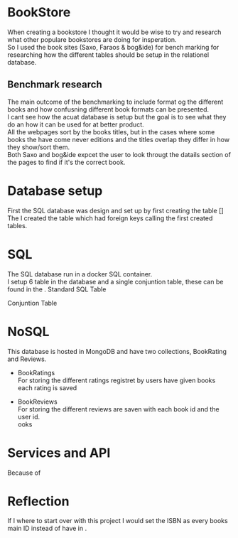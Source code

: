 # BookStore
When creating a bookstore I thought it would be wise to try and research what other populare bookstores are doing for insperation.  
So I used the book sites (Saxo, Faraos & bog&ide) for bench marking for researching how the different tables should be setup in the relationel database.  
  
## Benchmark research  
The main outcome of the benchmarking to include format og the different books and how confusning different book formats can be presented.  
I cant see how the acuat database is setup but the goal is to see what they do an how it can be used for at better product.  
All the webpages sort by the books titles, but in the cases where some books the have come never editions and the titles overlap they differ in how they show/sort them.  
Both Saxo and bog&ide expcet the user to look througt the datails section of the pages to find if it's the correct book.  

# Database setup  
First the SQL database was design and set up by first creating the table []
The I created the table which had foreign keys calling the first created tables. 

# SQL   
The SQL database run in a docker SQL container.  
I setup 6 table in the database and a single conjuntion table, these can be found in the .
Standard SQL Table  

Conjuntion Table  

# NoSQL  
This database is hosted in MongoDB and have two collections, BookRating and Reviews.  
- BookRatings  
For storing the different ratings registret by users have given books each rating is saved   

- BookReviews  
For storing the different reviews are saven with each book id and the user id.  
ooks


# Services and API
Because of  



# Reflection
If I where to start over with this project I would set the ISBN as every books main ID instead of have in .  



